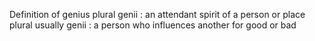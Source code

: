 Definition of genius 
plural genii : 
  an attendant spirit of a person or place
plural usually genii : 
  a person who influences another for good or bad
